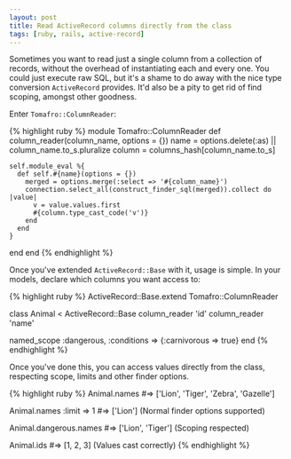 ```yaml
---
layout: post
title: Read ActiveRecord columns directly from the class
tags: [ruby, rails, active-record]
---
```

Sometimes you want to read just a single column from a collection of records, without the overhead of instantiating each and every one.  You could just execute raw SQL, but it's a shame to do away with the nice type conversion `ActiveRecord` provides.  It'd also be a pity to get rid of find scoping, amongst other goodness.

Enter `Tomafro::ColumnReader`:

{% highlight ruby %}
module Tomafro::ColumnReader
  def column_reader(column_name, options = {})
    name = options.delete(:as) || column_name.to_s.pluralize
    column = columns_hash[column_name.to_s]
    
    self.module_eval %{
      def self.#{name}(options = {})
        merged = options.merge(:select => '#{column_name}')
        connection.select_all(construct_finder_sql(merged)).collect do |value| 
          v = value.values.first
          #{column.type_cast_code('v')}
        end
      end
    }
  end
end
{% endhighlight %}

Once you've extended `ActiveRecord::Base` with it, usage is simple.  In your models, declare which columns you want access to:

{% highlight ruby %}
ActiveRecord::Base.extend Tomafro::ColumnReader
 
class Animal < ActiveRecord::Base
  column_reader 'id'
  column_reader 'name'  
 
  named_scope :dangerous, :conditions => {:carnivorous => true} 
end
{% endhighlight %}

Once you've done this, you can access values directly from the class, respecting scope, limits and other finder options.

{% highlight ruby %}
Animal.names 
#=> ['Lion', 'Tiger', 'Zebra', 'Gazelle']
 
Animal.names :limit => 1 
#=> ['Lion'] (Normal finder options supported)
 
Animal.dangerous.names 
#=> ['Lion', 'Tiger'] (Scoping respected)
 
Animal.ids
#=> [1, 2, 3] (Values cast correctly)
{% endhighlight %}